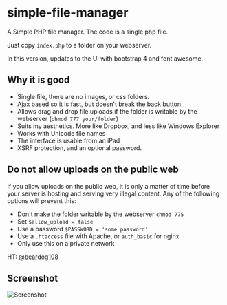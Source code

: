 simple-file-manager
===================

A Simple PHP file manager.  The code is a single php file.  

Just copy `index.php` to a folder on your webserver.  

In this version, updates to the UI with bootstrap 4 and font awesome. 

## Why it is good

- Single file, there are no images, or css folders.  
- Ajax based so it is fast, but doesn't break the back button
- Allows drag and drop file uploads if the folder is writable by the webserver (`chmod 777 your/folder`)
- Suits my aesthetics.  More like Dropbox, and less like Windows Explorer
- Works with Unicode file names
- The interface is usable from an iPad
- XSRF protection, and an optional password.

## Do not allow uploads on the public web

If you allow uploads on the public web, it is only a matter of time before your server is hosting and serving very illegal content. Any of the following options will prevent this:
 - Don't make the folder writable by the webserver `chmod 775`
 - Set `$allow_upload = false`
 - Use a password `$PASSWORD = 'some password'`
 - Use a `.htaccess` file with Apache, or `auth_basic` for nginx
 - Only use this on a private network

HT: [@beardog108](https://github.com/beardog108)

## Screenshot

![Screenshot](https://raw.github.com/jcampbell1/simple-file-manager/master/screenshot.png "Screenshot")